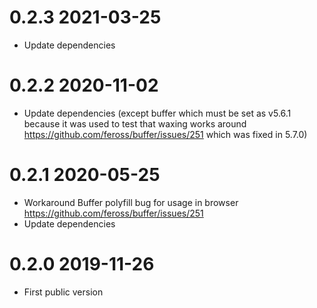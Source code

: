 # 0.2.3 2021-03-25
- Update dependencies

# 0.2.2 2020-11-02
- Update dependencies (except buffer which must be set as v5.6.1 because it was used to test that waxing works around https://github.com/feross/buffer/issues/251 which was fixed in 5.7.0)

# 0.2.1 2020-05-25
- Workaround Buffer polyfill bug for usage in browser https://github.com/feross/buffer/issues/251
- Update dependencies

# 0.2.0 2019-11-26
- First public version
